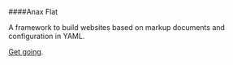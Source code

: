 ####Anax Flat

A framework to build websites based on markup documents and configuration in YAML.

[Get going](http://dbwebb.se/kunskap/bygg-me-sida-med-anax-flat).
